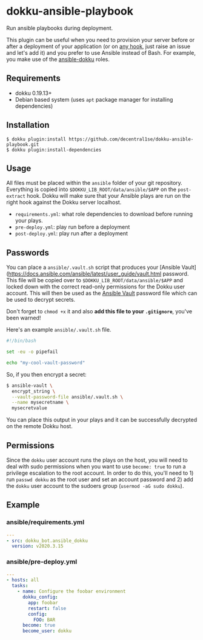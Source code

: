 # dokku-ansible-playbook

Run ansible playbooks during deployment.

This plugin can be useful when you need to provision your server before or after a deployment of your application (or on [any hook](https://github.com/dokku/dokku/blob/master/docs/development/plugin-triggers.md), just raise an issue and let's add it) and you prefer to use Ansible instead of Bash. For example, you make use of the [ansible-dokku](https://github.com/dokku/ansible-dokku/) roles.

## Requirements

- dokku 0.19.13+
- Debian based system (uses `apt` package manager for installing dependencies)

## Installation

```shell
$ dokku plugin:install https://github.com/decentral1se/dokku-ansible-playbook.git
$ dokku plugin:install-dependencies
```

## Usage

All files must be placed within the `ansible` folder of your git repository. Everything is copied into `$DOKKU_LIB_ROOT/data/ansible/$APP` on the `post-extract` hook. Dokku will make sure that your Ansible plays are run on the right hook against the Dokku server localhost.

- `requirements.yml`: what role dependencies to download before running your plays.
- `pre-deploy.yml`: play run before a deployment
- `post-deploy.yml`: play run after a deployment

## Passwords

You can place a `ansible/.vault.sh` script that produces your [Ansible Vault](https://docs.ansible.com/ansible/latest/user_guide/vault.html password. This file will be copied over to `$DOKKU_LIB_ROOT/data/ansible/$APP` and locked down with the correct read-only permissions for the Dokku user account. This will then be used as the [Ansible Vault](https://docs.ansible.com/ansible/latest/user_guide/vault.html) password file which can be used to decrypt secrets.

Don't forget to `chmod +x` it and also **add this file to your `.gitignore`**, you've been warned!

Here's an example `ansible/.vault.sh` file.

```bash
#!/bin/bash

set -eu -o pipefail

echo "my-cool-vault-password"
```

So, if you then encrypt a secret:

```bash
$ ansible-vault \
  encrypt_string \
  --vault-password-file ansible/.vault.sh \
  --name mysecretname \
  mysecretvalue
```

You can place this output in your plays and it can be successfully decrypted on the remote Dokku host.

## Permissions

Since the `dokku` user account runs the plays on the host, you will need to deal with sudo permissions when you want to use `become: true` to run a privilege escalation to the root account. In order to do this, you'll need to 1) run `passwd dokku` as the root user and set an account password and 2) add the `dokku` user account to the sudoers group (`usermod -aG sudo dokku`).

## Example

### ansible/requirements.yml

```yaml
---
- src: dokku_bot.ansible_dokku
  version: v2020.3.15
```

### ansible/pre-deploy.yml

```yaml
---
- hosts: all
  tasks:
    - name: Configure the foobar environment
      dokku_config:
        app: foobar
        restart: false
        config:
          FOO: BAR
      become: true
      become_user: dokku
```
